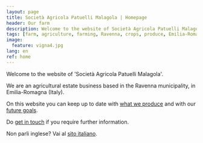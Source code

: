 ```yaml
---
layout: page
title: Società Agricola Patuelli Malagola | Homepage
header: Our farm
description: Welcome to the website of Società Agricola Patuelli Malagola.
tags: [farm, agriculture, farming, Ravenna, crops, produce, Emilia-Romagna, San Michele, Santerno, Manzone, hectares, fields]
image:
  feature: vigna4.jpg
lang: en
ref: home
---
```


Welcome to the website of 'Società Agricola Patuelli Malagola'. 

We are an agricultural estate business based in the Ravenna municipality, in Emilia-Romagna (Italy).

On this website you can keep up to date with [what we produce](/products) and with our [future goals](/goals). 

Do [get in touch](/contact) if you require further information.  

Non parli inglese? Vai al [sito italiano](/index).
